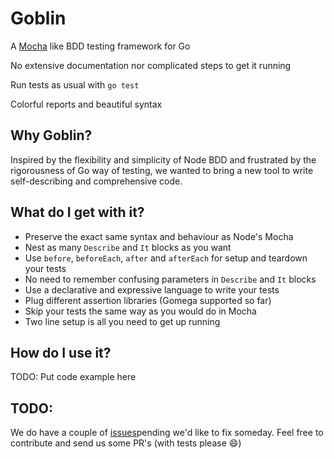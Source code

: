 Goblin
======

A [Mocha](http://visionmedia.github.io/mocha/) like BDD testing framework for Go

No extensive documentation nor complicated steps to get it running

Run tests as usual with `go test`

Colorful reports and beautiful syntax


Why Goblin?
-----------

Inspired by the flexibility and simplicity of Node BDD and frustrated by the
rigorousness of Go way of testing, we wanted to bring a new tool to 
write self-describing and comprehensive code.



What do I get with it?
----------------------

- Preserve the exact same syntax and behaviour as Node's Mocha
- Nest as many `Describe` and `It` blocks as you want
- Use `before`, `beforeEach`, `after` and `afterEach` for setup and teardown your tests
- No need to remember confusing parameters in `Describe` and `It` blocks
- Use a declarative and expressive language to write your tests
- Plug different assertion libraries (Gomega supported so far)
- Skip your tests the same way as you would do in Mocha
- Two line setup is all you need to get up running



How do I use it?
----------------

TODO: Put code example here



TODO:
-----

We do have a couple of [issues](https://github.com/franela/goblin/issues)pending we'd like to fix someday. Feel free to
contribute and send us some PR's (with tests please :smile:)
